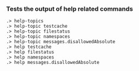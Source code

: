### Tests the output of help related commands

```ucm
.> help-topics
.> help-topic testcache
.> help-topic filestatus
.> help-topic namespaces
.> help-topic messages.disallowedAbsolute
.> help testcache
.> help filestatus
.> help namespaces
.> help messages.disallowedAbsolute
```